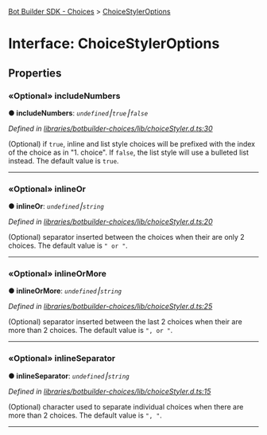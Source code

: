 [Bot Builder SDK - Choices](../README.md) > [ChoiceStylerOptions](../interfaces/botbuilder_choices.choicestyleroptions.md)



# Interface: ChoiceStylerOptions


## Properties
<a id="includenumbers"></a>

### «Optional» includeNumbers

**●  includeNumbers**:  *`undefined`⎮`true`⎮`false`* 

*Defined in [libraries/botbuilder-choices/lib/choiceStyler.d.ts:30](https://github.com/Microsoft/botbuilder-js/blob/5422076/libraries/botbuilder-choices/lib/choiceStyler.d.ts#L30)*



(Optional) if `true`, inline and list style choices will be prefixed with the index of the choice as in "1\. choice". If `false`, the list style will use a bulleted list instead. The default value is `true`.




___

<a id="inlineor"></a>

### «Optional» inlineOr

**●  inlineOr**:  *`undefined`⎮`string`* 

*Defined in [libraries/botbuilder-choices/lib/choiceStyler.d.ts:20](https://github.com/Microsoft/botbuilder-js/blob/5422076/libraries/botbuilder-choices/lib/choiceStyler.d.ts#L20)*



(Optional) separator inserted between the choices when their are only 2 choices. The default value is `" or "`.




___

<a id="inlineormore"></a>

### «Optional» inlineOrMore

**●  inlineOrMore**:  *`undefined`⎮`string`* 

*Defined in [libraries/botbuilder-choices/lib/choiceStyler.d.ts:25](https://github.com/Microsoft/botbuilder-js/blob/5422076/libraries/botbuilder-choices/lib/choiceStyler.d.ts#L25)*



(Optional) separator inserted between the last 2 choices when their are more than 2 choices. The default value is `", or "`.




___

<a id="inlineseparator"></a>

### «Optional» inlineSeparator

**●  inlineSeparator**:  *`undefined`⎮`string`* 

*Defined in [libraries/botbuilder-choices/lib/choiceStyler.d.ts:15](https://github.com/Microsoft/botbuilder-js/blob/5422076/libraries/botbuilder-choices/lib/choiceStyler.d.ts#L15)*



(Optional) character used to separate individual choices when there are more than 2 choices. The default value is `", "`.




___


